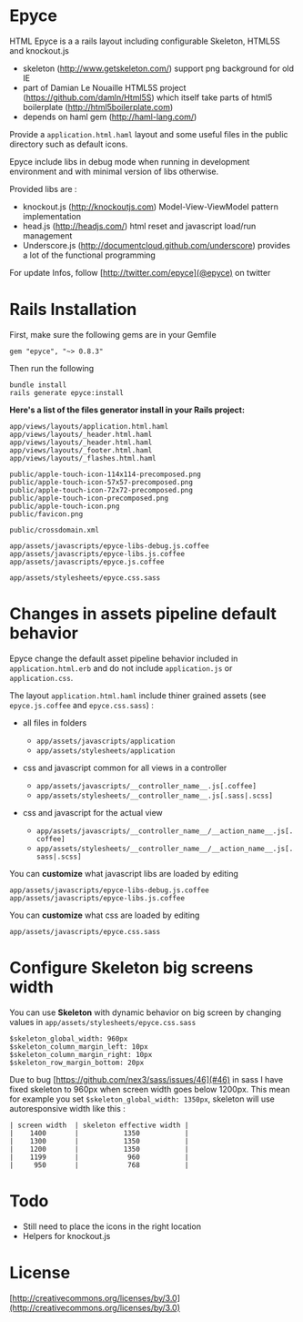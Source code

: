 Epyce
=====

HTML Epyce is a a rails layout including configurable Skeleton, HTML5S and knockout.js

* skeleton (http://www.getskeleton.com/)
  support png background for old IE
* part of Damian Le Nouaille HTML5S project (https://github.com/damln/Html5S) which itself take parts of html5 boilerplate (http://html5boilerplate.com)
* depends on haml gem (http://haml-lang.com/)

Provide a `application.html.haml` layout and some useful files in the public directory such as default icons.

Epyce include libs in debug mode when running in development environment and with minimal version of libs otherwise.

Provided libs are :

* knockout.js (http://knockoutjs.com)
  Model-View-ViewModel pattern implementation
* head.js (http://headjs.com/)
  html reset and javascript load/run management
* Underscore.js (http://documentcloud.github.com/underscore)
  provides a lot of the functional programming


For update Infos,  follow [http://twitter.com/epyce](@epyce) on twitter

Rails Installation
==================

First, make sure the following gems are in your Gemfile

    gem "epyce", "~> 0.8.3"

Then run the following

    bundle install
    rails generate epyce:install

**Here's a list of the files generator install in your Rails project:**

    app/views/layouts/application.html.haml
    app/views/layouts/_header.html.haml
    app/views/layouts/_header.html.haml
    app/views/layouts/_footer.html.haml
    app/views/layouts/_flashes.html.haml

    public/apple-touch-icon-114x114-precomposed.png
    public/apple-touch-icon-57x57-precomposed.png
    public/apple-touch-icon-72x72-precomposed.png
    public/apple-touch-icon-precomposed.png
    public/apple-touch-icon.png
    public/favicon.png

    public/crossdomain.xml

    app/assets/javascripts/epyce-libs-debug.js.coffee
    app/assets/javascripts/epyce-libs.js.coffee
    app/assets/javascripts/epyce.js.coffee

    app/assets/stylesheets/epyce.css.sass

Changes in assets pipeline default behavior
===========================================
Epyce change the default asset pipeline behavior included in `application.html.erb` and do not include `application.js` or `application.css`.

The layout `application.html.haml` include thiner grained assets (see `epyce.js.coffee` and `epyce.css.sass`) :

* all files in folders
    * `app/assets/javascripts/application`
    * `app/assets/stylesheets/application`

* css and javascript common for all views in a controller

    * `app/assets/javascripts/__controller_name__.js[.coffee]`
    * `app/assets/stylesheets/__controller_name__.js[.sass|.scss]`

* css and javascript for the actual view

    * `app/assets/javascripts/__controller_name__/__action_name__.js[.coffee]`
    * `app/assets/stylesheets/__controller_name__/__action_name__.js[.sass|.scss]`

You can **customize** what javascript libs are loaded by editing

    app/assets/javascripts/epyce-libs-debug.js.coffee
    app/assets/javascripts/epyce-libs.js.coffee

You can **customize** what css  are loaded by editing

    app/assets/javascripts/epyce.css.sass

Configure Skeleton big screens width
====================================
You can use **Skeleton** with dynamic behavior on big screen by changing values in `app/assets/stylesheets/epyce.css.sass`

	$skeleton_global_width: 960px
	$skeleton_column_margin_left: 10px
	$skeleton_column_margin_right: 10px
	$skeleton_row_margin_bottom: 20px

Due to bug [https://github.com/nex3/sass/issues/46](#46) in sass I have fixed skeleton to 960px when screen width goes below 1200px.
This mean for example you set `$skeleton_global_width: 1350px`, skeleton will use autoresponsive width like this :

    | screen width  | skeleton effective width |
    |    1400       |           1350           |
    |    1300       |           1350           |
    |    1200       |           1350           |
    |    1199       |            960           |
    |     950       |            768           |


Todo
====
* Still need to place the icons in the right location
* Helpers for knockout.js

License
=======
[http://creativecommons.org/licenses/by/3.0](http://creativecommons.org/licenses/by/3.0)

